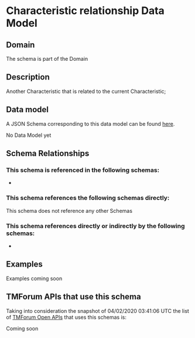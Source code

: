 # Characteristic relationship Data Model

## Domain

The  schema is part of the  Domain

## Description

Another Characteristic that is related to the current Characteristic;

## Data model

A JSON Schema corresponding to this data model can be found
[here](https://github.com/tmforum-rand/schemas/blob/candidates/Common/CharacteristicRelationship.schema.json).

No Data Model yet

## Schema Relationships

### This schema is referenced in the following schemas:

-

### This schema references the following schemas directly:

This schema does not reference any other Schemas

### This schema references directly or indirectly by the following schemas:

-



## Examples

Examples coming soon

## TMForum APIs that use this schema

Taking into consideration the snapshot of 04/02/2020 03:41:06 UTC the list of [TMForum Open APIs](https://www.tmforum.org/open-apis/) that uses this schemas is:

Coming soon